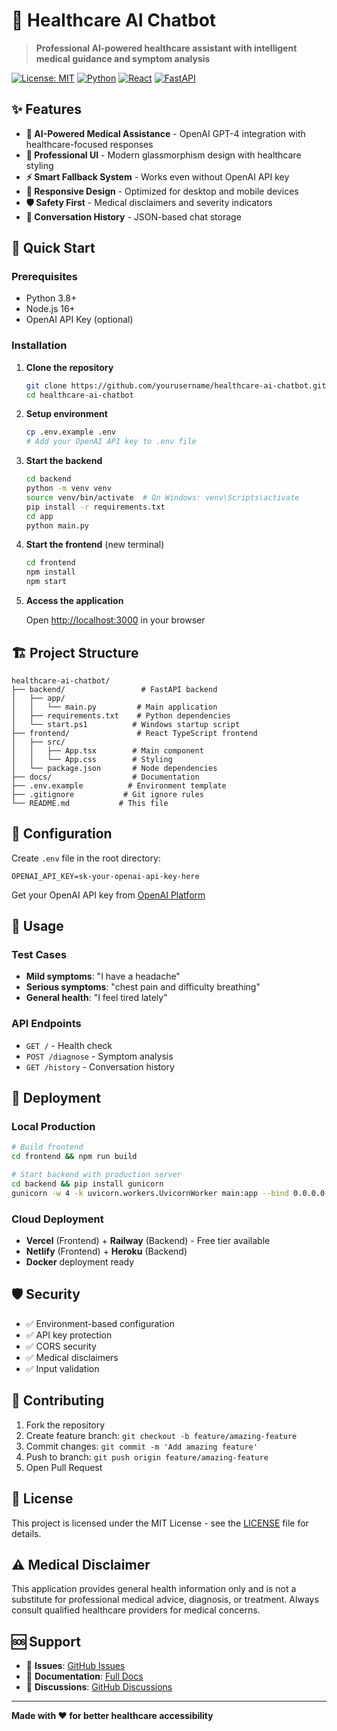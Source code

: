 # 🏥 Healthcare AI Chatbot

> **Professional AI-powered healthcare assistant with intelligent medical guidance and symptom analysis**

[![License: MIT](https://img.shields.io/badge/License-MIT-yellow.svg)](https://opensource.org/licenses/MIT)
[![Python](https://img.shields.io/badge/Python-3.8+-blue.svg)](https://www.python.org/downloads/)
[![React](https://img.shields.io/badge/React-18+-61dafb.svg)](https://reactjs.org/)
[![FastAPI](https://img.shields.io/badge/FastAPI-0.104+-00a393.svg)](https://fastapi.tiangolo.com/)

## ✨ Features

- **🤖 AI-Powered Medical Assistance** - OpenAI GPT-4 integration with healthcare-focused responses
- **🎨 Professional UI** - Modern glassmorphism design with healthcare styling
- **⚡ Smart Fallback System** - Works even without OpenAI API key
- **📱 Responsive Design** - Optimized for desktop and mobile devices
- **🛡️ Safety First** - Medical disclaimers and severity indicators
- **💾 Conversation History** - JSON-based chat storage

## 🚀 Quick Start

### Prerequisites
- Python 3.8+
- Node.js 16+
- OpenAI API Key (optional)

### Installation

1. **Clone the repository**
   ```bash
   git clone https://github.com/yourusername/healthcare-ai-chatbot.git
   cd healthcare-ai-chatbot
   ```

2. **Setup environment**
   ```bash
   cp .env.example .env
   # Add your OpenAI API key to .env file
   ```

3. **Start the backend**
   ```bash
   cd backend
   python -m venv venv
   source venv/bin/activate  # On Windows: venv\Scripts\activate
   pip install -r requirements.txt
   cd app
   python main.py
   ```

4. **Start the frontend** (new terminal)
   ```bash
   cd frontend
   npm install
   npm start
   ```

5. **Access the application**
   
   Open [http://localhost:3000](http://localhost:3000) in your browser

## 🏗️ Project Structure

```
healthcare-ai-chatbot/
├── backend/                 # FastAPI backend
│   ├── app/
│   │   └── main.py         # Main application
│   ├── requirements.txt    # Python dependencies
│   └── start.ps1          # Windows startup script
├── frontend/               # React TypeScript frontend
│   ├── src/
│   │   ├── App.tsx        # Main component
│   │   └── App.css        # Styling
│   └── package.json       # Node dependencies
├── docs/                  # Documentation
├── .env.example          # Environment template
├── .gitignore           # Git ignore rules
└── README.md           # This file
```

## 🔧 Configuration

Create `.env` file in the root directory:

```env
OPENAI_API_KEY=sk-your-openai-api-key-here
```

Get your OpenAI API key from [OpenAI Platform](https://platform.openai.com/api-keys)

## 🧪 Usage

### Test Cases
- **Mild symptoms**: "I have a headache"
- **Serious symptoms**: "chest pain and difficulty breathing"
- **General health**: "I feel tired lately"

### API Endpoints
- `GET /` - Health check
- `POST /diagnose` - Symptom analysis
- `GET /history` - Conversation history

## 🚀 Deployment

### Local Production
```bash
# Build frontend
cd frontend && npm run build

# Start backend with production server
cd backend && pip install gunicorn
gunicorn -w 4 -k uvicorn.workers.UvicornWorker main:app --bind 0.0.0.0:8000
```

### Cloud Deployment
- **Vercel** (Frontend) + **Railway** (Backend) - Free tier available
- **Netlify** (Frontend) + **Heroku** (Backend)
- **Docker** deployment ready

## 🛡️ Security

- ✅ Environment-based configuration
- ✅ API key protection
- ✅ CORS security
- ✅ Medical disclaimers
- ✅ Input validation

## 🤝 Contributing

1. Fork the repository
2. Create feature branch: `git checkout -b feature/amazing-feature`
3. Commit changes: `git commit -m 'Add amazing feature'`
4. Push to branch: `git push origin feature/amazing-feature`
5. Open Pull Request

## 📝 License

This project is licensed under the MIT License - see the [LICENSE](LICENSE) file for details.

## ⚠️ Medical Disclaimer

This application provides general health information only and is not a substitute for professional medical advice, diagnosis, or treatment. Always consult qualified healthcare providers for medical concerns.

## 🆘 Support

- 🐛 **Issues**: [GitHub Issues](https://github.com/yourusername/healthcare-ai-chatbot/issues)
- 📖 **Documentation**: [Full Docs](./docs/)
- 💬 **Discussions**: [GitHub Discussions](https://github.com/yourusername/healthcare-ai-chatbot/discussions)

---

**Made with ❤️ for better healthcare accessibility**